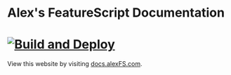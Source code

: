 # Alex's FeatureScript Documentation

# [![Build and Deploy](https://github.com/msoe-vex/docs/actions/workflows/gh-pages-deploy.yml/badge.svg?branch=main)](https://github.com/msoe-vex/docs/actions/workflows/gh-pages-deploy.yml)

View this website by visiting [docs.alexFS.com](http://docs.alexFS.com).

